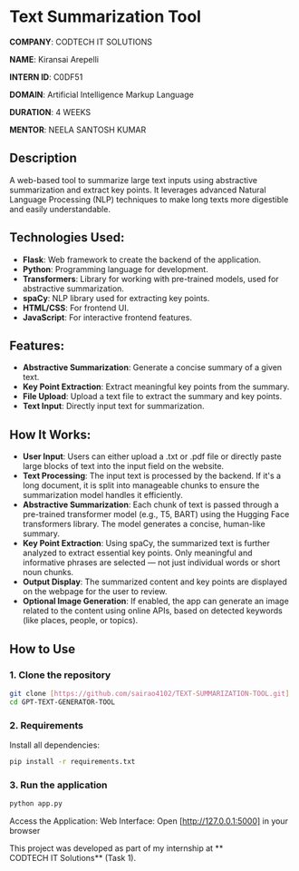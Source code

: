 # Text Summarization Tool

**COMPANY**: CODTECH IT SOLUTIONS

**NAME**: Kiransai Arepelli

**INTERN ID**: C0DF51

**DOMAIN**: Artificial Intelligence Markup Language

**DURATION**: 4 WEEKS

**MENTOR**: NEELA SANTOSH KUMAR

## Description
A web-based tool to summarize large text inputs using abstractive summarization and extract key points.  It leverages advanced Natural Language Processing (NLP) techniques to make long texts more digestible and easily understandable.

## Technologies Used:
- **Flask**: Web framework to create the backend of the application.
- **Python**: Programming language for development.
- **Transformers**: Library for working with pre-trained models, used for abstractive summarization.
- **spaCy**: NLP library used for extracting key points.
- **HTML/CSS**: For frontend UI.
- **JavaScript**: For interactive frontend features.

## Features:
- **Abstractive Summarization**: Generate a concise summary of a given text.
- **Key Point Extraction**: Extract meaningful key points from the summary.
- **File Upload**: Upload a text file to extract the summary and key points.
- **Text Input**: Directly input text for summarization.

## How It Works:
- **User Input**:
Users can either upload a .txt or .pdf file or directly paste large blocks of text into the input field on the website.
- **Text Processing**:
The input text is processed by the backend. If it's a long document, it is split into manageable chunks to ensure the summarization model handles it efficiently.
- **Abstractive Summarization**:
Each chunk of text is passed through a pre-trained transformer model (e.g., T5, BART) using the Hugging Face transformers library. The model generates a concise, human-like summary.
- **Key Point Extraction**:
Using spaCy, the summarized text is further analyzed to extract essential key points. Only meaningful and informative phrases are selected — not just individual words or short noun chunks.
- **Output Display**:
The summarized content and key points are displayed on the webpage for the user to review.
- **Optional Image Generation**:
If enabled, the app can generate an image related to the content using online APIs, based on detected keywords (like places, people, or topics).

##  How to Use

### 1. **Clone the repository**

```bash
git clone [https://github.com/sairao4102/TEXT-SUMMARIZATION-TOOL.git]
cd GPT-TEXT-GENERATOR-TOOL
```

### 2.  Requirements

Install all dependencies:

```bash
pip install -r requirements.txt
```
### 3. **Run the application**

```bash
python app.py
```

Access the Application:
Web Interface: Open [http://127.0.0.1:5000] in your browser

This project was developed as part of my internship at ** CODTECH IT Solutions** (Task 1). 
